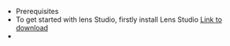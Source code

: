 - Prerequisites
- To get started with lens Studio, firstly install Lens Studio [Link to download](https://ar.snap.com/download)
-